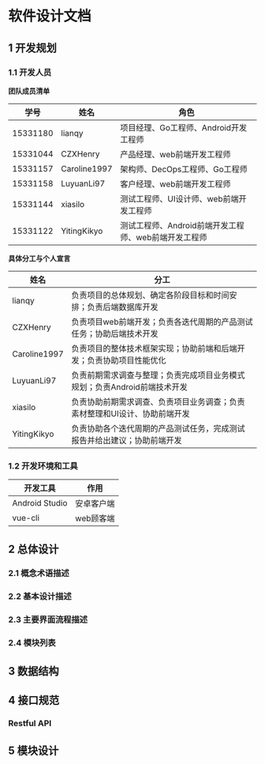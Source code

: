 # 软件设计文档   
## 1 开发规划 
  ### 1.1 开发人员  
  **团队成员清单**  
  
  学号 | 姓名 | 角色
  ----|-----|------
  15331180|lianqy|项目经理、Go工程师、Android开发工程师
  15331044|CZXHenry|产品经理、web前端开发工程师
  15331157|Caroline1997|架构师、DecOps工程师、Go工程师
  15331158|LuyuanLi97|客户经理、web前端开发工程师
  15331144|xiasilo|测试工程师、UI设计师、web前端开发工程师
  15331122|YitingKikyo|测试工程师、Android前端开发工程师、web前端开发工程师

  **具体分工与个人宣言**

  姓名|分工
  ---|---
  lianqy|负责项目的总体规划、确定各阶段目标和时间安排；负责后端数据库开发
  CZXHenry|负责项目web前端开发；负责各迭代周期的产品测试任务；协助后端技术开发
  Caroline1997|负责项目的整体技术框架实现；协助前端和后端开发；负责协助项目性能优化
  LuyuanLi97|负责前期需求调查与整理；负责完成项目业务模式规划；负责Android前端技术开发
  xiasilo|负责协助前期需求调查、负责项目业务调查；负责素材整理和UI设计、协助前端开发
  YitingKikyo|负责协助各个迭代周期的产品测试任务，完成测试报告并给出建议；协助前端开发  

  ### 1.2 开发环境和工具  
  开发工具|作用
  ---|---
  Android Studio|安卓客户端
  vue-cli|web顾客端
  
## 2 总体设计 
  ### 2.1 概念术语描述 
  ### 2.2 基本设计描述
  ### 2.3 主要界面流程描述
  ### 2.4 模块列表  
## 3 数据结构
## 4 接口规范 
  ### Restful API
## 5 模块设计
  
